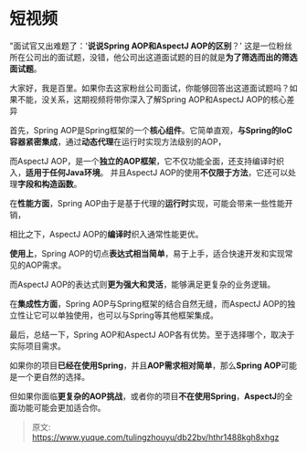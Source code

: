 # 短视频

"面试官又出难题了：'**说说Spring AOP和AspectJ AOP的区别**？' 这是一位粉丝所在公司出的面试题，没错，他公司出这道面试题的目的就是**为了筛选而出的筛选面试题**。

大家好，我是百里。如果你去这家粉丝公司面试，你能够回答出这道面试题吗？如果不能，没关系，这期视频将带你深入了解Spring AOP和AspectJ AOP的核心差异
 
首先，Spring AOP是Spring框架的一个**核心组件**。它简单直观，**与Spring的IoC容器紧密集成**，通过**动态代理**在运行时实现方法级别的AOP，

而AspectJ AOP，是一个**独立的AOP框架**，它不仅功能全面，还支持编译时织入，**适用于任何Java环境**。 并且AspectJ AOP的使用**不仅限于方法**，它还可以处理**字段和构造函数**。

在**性能方面**，Spring AOP由于是基于代理的**运行时**实现，可能会带来一些性能开销，

相比之下，AspectJ AOP的**编译时**织入通常性能更优。

**使用上**，Spring AOP的切点**表达式相当简单**，易于上手，适合快速开发和实现常见的AOP需求。

而AspectJ AOP的表达式则**更为强大和灵活**，能够满足更复杂的业务逻辑。

在**集成性方面**，Spring AOP与Spring框架的结合自然无缝，而AspectJ AOP的独立性让它可以单独使用，也可以与Spring等其他框架集成。

最后，总结一下，Spring AOP和AspectJ AOP各有优势。至于选择哪个，取决于实际项目需求。

如果你的项目**已经在使用Spring**，并且**AOP需求相对简单**，那么**Spring AOP**可能是一个更自然的选择。

但如果你面临**更复杂的AOP挑战**，或者你的项目**不在使用Spring**，**AspectJ**的全面功能可能会更加适合你。


> 原文: <https://www.yuque.com/tulingzhouyu/db22bv/hthr1488kgh8xhgz>